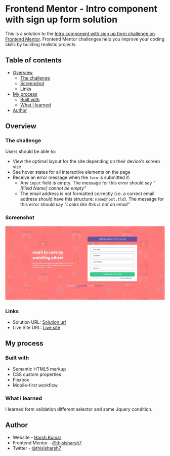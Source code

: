 # Frontend Mentor - Intro component with sign up form solution

This is a solution to the [Intro component with sign up form challenge on Frontend Mentor](https://www.frontendmentor.io/challenges/intro-component-with-signup-form-5cf91bd49edda32581d28fd1). Frontend Mentor challenges help you improve your coding skills by building realistic projects. 

## Table of contents

- [Overview](#overview)
  - [The challenge](#the-challenge)
  - [Screenshot](#screenshot)
  - [Links](#links)
- [My process](#my-process)
  - [Built with](#built-with)
  - [What I learned](#what-i-learned)
- [Author](#author)


## Overview

### The challenge

Users should be able to:

- View the optimal layout for the site depending on their device's screen size
- See hover states for all interactive elements on the page
- Receive an error message when the `form` is submitted if:
  - Any `input` field is empty. The message for this error should say *"[Field Name] cannot be empty"*
  - The email address is not formatted correctly (i.e. a correct email address should have this structure: `name@host.tld`). The message for this error should say *"Looks like this is not an email"*

### Screenshot

![](./screenshot20.jpg)


### Links

- Solution URL: [Solution url](https://www.frontendmentor.io/solutions/signupformmadewithjs-6c3aDEzk1c)
- Live Site URL: [Live site](https://adorable-pixie-57c6a6.netlify.app/)

## My process

### Built with

- Semantic HTML5 markup
- CSS custom properties
- Flexbox
- Mobile-first workflow

### What I learned

I learned form validation different selector and some Jquery condition.


## Author

- Website - [Harsh Kumar](https://github.com/thisisharsh7)
- Frontend Mentor - [@thisisharsh7](https://www.frontendmentor.io/profile/thisisharsh7)
- Twitter - [@thisisharsh7](https://www.twitter.com/thisisharsh7)
